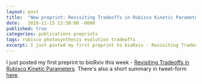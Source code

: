 ```yaml
---
layout: post
title:  "New preprint: Revisiting Tradeoffs in Rubisco Kinetic Parameters"
date:   2018-11-15 13:30:00 -0800
published: true
categories: publications preprints
tags: rubisco photosynthesis evolution tradeoffs
excerpt: I just posted my first preprint to bioRxiv - Revisiting Tradeoffs in Rubisco Kinetic Parameters.
---
```


I just posted my first preprint to bioRxiv this week - [Revisiting Tradeoffs in Rubisco Kinetic Parameters](https://www.biorxiv.org/content/early/2018/11/14/470021). There's also a short summary in tweet-form [here](https://twitter.com/flamholz/status/1062789168550490112).
